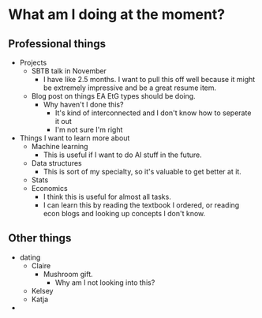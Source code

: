 # What am I doing at the moment?

## Professional things

- Projects
	- SBTB talk in November
		- I have like 2.5 months. I want to pull this off well because it might be extremely impressive and be a great resume item.
	- Blog post on things EA EtG types should be doing.
		- Why haven't I done this?
			- It's kind of interconnected and I don't know how to seperate it out
			- I'm not sure I'm right
- Things I want to learn more about
	- Machine learning
		- This is useful if I want to do AI stuff in the future.
	- Data structures
		- This is sort of my specialty, so it's valuable to get better at it.
	- Stats
	- Economics
		- I think this is useful for almost all tasks.
		- I can learn this by reading the textbook I ordered, or reading econ blogs and looking up concepts I don't know.

## Other things 

- dating
	- Claire
		- Mushroom gift.
			- Why am I not looking into this?
	- Kelsey
	- Katja
- 